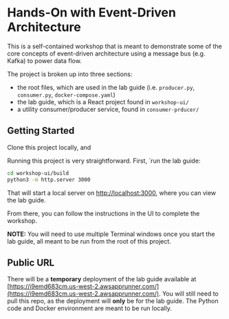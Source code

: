 # Hands-On with Event-Driven Architecture

This is a self-contained workshop that is meant to demonstrate some of the core concepts of event-driven architecture using a message bus (e.g. Kafka) to power data flow.

The project is broken up into three sections:
- the root files, which are used in the lab guide (i.e. `producer.py`, `consumer.py`, `docker-compose.yaml`)
- the lab guide, which is a React project found in `workshop-ui/`
- a utility consumer/producer service, found in `consumer-prducer/`

## Getting Started

Clone this project locally, and 

Running this project is very straightforward.  First, `run the lab guide:
```bash
cd workshop-ui/build
python3 -m http.server 3000 
```

That will start a local server on [http://localhost:3000](http://localhost:3000), where you can view the lab guide.

From there, you can follow the instructions in the UI to complete the workshop.

**NOTE:** You will need to use multiple Terminal windows once you start the lab guide, all meant to be run from the root of this project.
                  
## Public URL

There will be a **temporary** deployment of the lab guide available at [https://i9emd683cm.us-west-2.awsapprunner.com/](https://i9emd683cm.us-west-2.awsapprunner.com/).  You will still need to pull this repo, as the deployment will **only** be for the lab guide.  The Python code and Docker environment are meant to be run locally.  